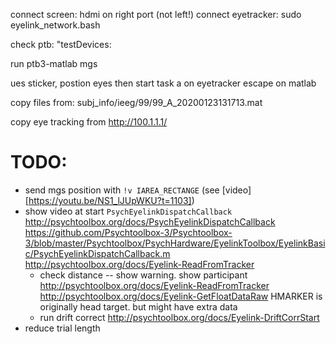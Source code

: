 connect screen:
 hdmi on right port (not left!)
connect eyetracker: 
 sudo eyelink_network.bash

check ptb:
 "testDevices:

run
 ptb3-matlab
 mgs

ues sticker, postion eyes then start task
a on eyetracker
escape on matlab

copy files from:
subj_info/ieeg/99/99_A_20200123131713.mat

copy eye tracking from
http://100.1.1.1/




# TODO:
* send mgs position with `!v IAREA_RECTANGE` (see [video][https://youtu.be/NS1_lJUpWKU?t=1103])
* show video at start `PsychEyelinkDispatchCallback`
   http://psychtoolbox.org/docs/PsychEyelinkDispatchCallback
   https://github.com/Psychtoolbox-3/Psychtoolbox-3/blob/master/Psychtoolbox/PsychHardware/EyelinkToolbox/EyelinkBasic/PsychEyelinkDispatchCallback.m
   http://psychtoolbox.org/docs/Eyelink-ReadFromTracker
     - check distance -- show warning. show participant
     http://psychtoolbox.org/docs/Eyelink-ReadFromTracker
     http://psychtoolbox.org/docs/Eyelink-GetFloatDataRaw
     HMARKER is originally head target. but might have extra data
     - run drift correct
     http://psychtoolbox.org/docs/Eyelink-DriftCorrStart
* reduce trial length

